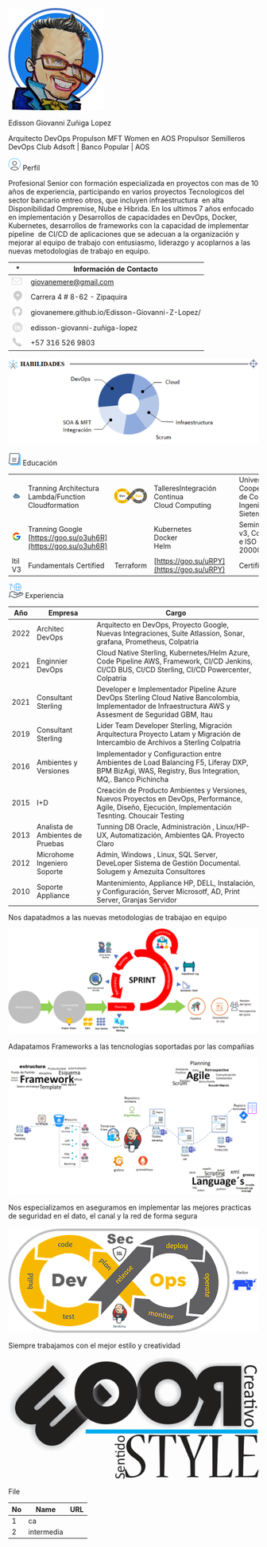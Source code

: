 ![1664253272022](image/README/1664253272022.png)

Edisson Giovanni Zuñiga Lopez

Arquitecto DevOps
Propulson MFT Women en AOS
Propulsor Semilleros DevOps Club Adsoft | Banco Popular | AOS

![1664252568473](image/README/1664252568473.png) Perfil 

Profesional Senior con formación especializada en proyectos con mas de 10 años de experiencia,
participando en varios proyectos Tecnologicos del sector bancario entreo otros, que incluyen infraestructura 
en alta Disponibilidad Ompremise, Nube e Hibrida. En los ultimos 7 años enfocado en implementación y Desarrollos
de capacidades en DevOps, Docker, Kubernetes, desarrollos de frameworks con la capacidad de implementar pipeline 
de CI/CD de aplicaciones que se adecuan a la organización y mejorar al equipo de trabajo con entusiasmo, liderazgo
y acoplarnos a las nuevas metodologias de trabajo en equipo.

| *                                              | Información de Contacto                        |
| ---------------------------------------------- | ----------------------------------------------- |
| ![1664250164543](image/README/1664250164543.png) | giovanemere@gmail.com                           |
| ![1664250169838](image/README/1664250169838.png) | Carrera 4 # 8-62 - Zipaquira                    |
| ![1664250180878](image/README/1664250180878.png) | giovanemere.github.io/Edisson-Giovanni-Z-Lopez/ |
| ![1664250186800](image/README/1664250186800.png) | edisson-giovanni-zuñiga-lopez                  |
| ![1664250190937](image/README/1664250190937.png) | +57 316 526 9803                                |

![1664250249412](image/README/1664250249412.png)

![1664252550554](image/README/1664252550554.png) Educación

|                                                |                                                                  |                                                |                                                    |                                                |                                                               |
| ---------------------------------------------- | ---------------------------------------------------------------- | ---------------------------------------------- | -------------------------------------------------- | ---------------------------------------------- | ------------------------------------------------------------- |
| ![1664250958315](image/README/1664250958315.png) | Tranning Architectura<br />Lambda/Function<br />Cloudformation   | ![1664251026492](image/README/1664251026492.png) | TalleresIntegración Continua<br />Cloud Computing | ![1664251085960](image/README/1664251085960.png) | Univeridad Cooperativa de Colombia<br />Ingeniero de Sietemas |
| ![1664250998627](image/README/1664250998627.png) | Tranning Google<br />[https://goo.su/o3uh6R](https://goo.su/o3uh6R) |                                                | Kubernetes<br />Docker<br />Helm                   | ![1664251100477](image/README/1664251100477.png) | Seminario Itil v3, Cobit 5 e ISO 20000:2011                 |
| Itil V3                                        | Fundamentals Certified                                           | Terraform                                      | [https://goo.su/uRPY](https://goo.su/uRPY)            | ![1664251220565](image/README/1664251220565.png) | Certified                                                     |

![1664252534295](image/README/1664252534295.png) Experiencia

| Año | Empresa                          | Cargo                                                                                                                                                        |
| ---- | -------------------------------- | ------------------------------------------------------------------------------------------------------------------------------------------------------------ |
| 2022 | Architec DevOps                  | Arquitecto en DevOps, Proyecto Google, Nuevas Integraciones, Suite Atlassion, Sonar, grafana, Prometheus, Colpatria                                          |
| 2021 | Enginnier DevOps                 | Cloud Native Sterling, Kubernetes/Helm Azure, Code Pipeline AWS, Framework, CI/CD Jenkins, CI/CD BUS, CI/CD Sterling, CI/CD Powercenter, Colpatria           |
| 2021 | Consultant Sterling              | Developer e Implementador Pipeline Azure DevOps Sterling Cloud Native Bancolombia, Implementador de Infraestructura AWS y Assesment de Seguridad GBM, Itau   |
| 2019 | Consultant Sterling              | Líder Team Developer Sterling, Migración Arquitectura Proyecto Latam y Migración de Intercambio de Archivos a Sterling Colpatria                          |
| 2016 | Ambientes y Versiones            | Implementador y Configuraction entre Ambientes de Load Balancing F5, Liferay DXP, BPM BizAgi, WAS, Registry, Bus Integration, MQ,. Banco Pichincha           |
| 2015 | I+D                              | Creación de Producto Ambientes y Versiones, Nuevos Proyectos en DevOps, Performance, Agile, Diseño, Ejecución, Implementación Tesnting. Choucair Testing |
| 2013 | Analista de Ambientes de Pruebas | Tunning DB Oracle, Administración , Linux/HP-UX, Automatización, Ambientes QA. Proyecto Claro                                                              |
| 2012 | Microhome Ingeniero  Soporte     | Admin, Windows , Linux, SQL Server, DeveLoper Sistema de Gestión Documental. Solugem y Amezuita Consultores                                                 |
| 2010 | Soporte Appliance                | Mantenimiento, Appliance HP, DELL, Instalación, y Configuración, Server Microsotf, AD, Print Server, Granjas Servidor                                      |

Nos dapatadmos a las nuevas metodologias de trabajao en equipo

![1664253519353](image/README/1664253519353.png)

Adapatamos Frameworks a las tencnologias soportadas por las compañias

![1664253534812](image/README/1664253534812.png)

Nos especializamos en aseguramos en implementar las mejores practicas de seguridad en el dato, el canal y la red de forma segura

![1664253596971](image/README/1664253596971.png)

Siempre trabajamos con el mejor estilo y creatividad

![1664253636490](image/README/1664253636490.png)


File

| No | Name       | URL |
| -- | ---------- | --- |
| 1  | ca         |     |
| 2  | intermedia |     |
